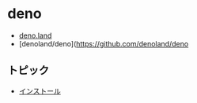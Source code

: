 # deno

- [deno.land](https://deno.land/)
- [denoland/deno](https://github.com/denoland/deno

## トピック

- [インストール](deno.install.md)
